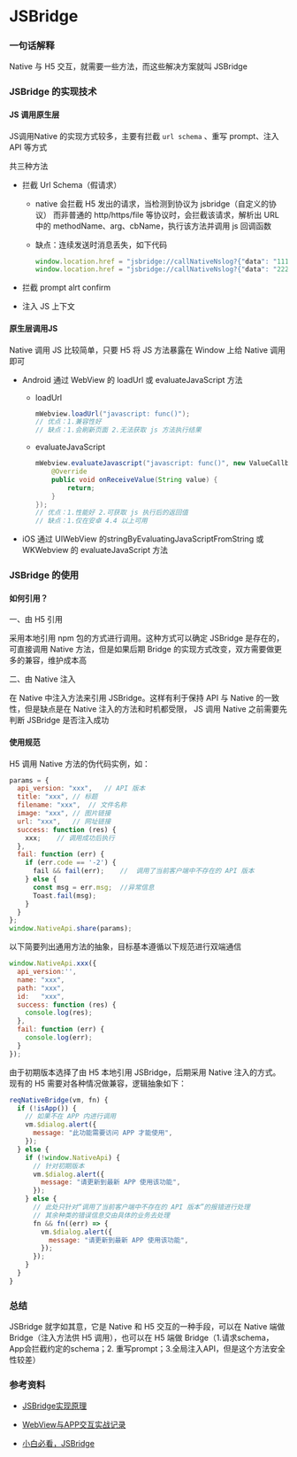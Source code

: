 # JSBridge



### 一句话解释

Native 与 H5 交互，就需要一些方法，而这些解决方案就叫 JSBridge



### JSBridge 的实现技术

#### JS 调用原生层

JS调用Native 的实现方式较多，主要有拦截 `url schema` 、重写 prompt、注入 API 等方式	

共三种方法

- 拦截 Url Schema（假请求）

  - native 会拦截 H5 发出的请求，当检测到协议为 jsbridge（自定义的协议） 而非普通的 http/https/file 等协议时，会拦截该请求，解析出 URL 中的 methodName、arg、cbName，执行该方法并调用 js 回调函数

  - 缺点：连续发送时消息丢失，如下代码

    ```javascript
    window.location.href = "jsbridge://callNativeNslog?{"data": "111", "cbName": ""}";
    window.location.href = "jsbridge://callNativeNslog?{"data": "222", "cbName": ""}";
    ```

    

- 拦截 prompt alrt confirm

- 注入 JS 上下文



#### 原生层调用JS

Native 调用 JS 比较简单，只要 H5 将 JS 方法暴露在 Window 上给 Native 调用即可

- Android 通过 WebView 的 loadUrl 或 evaluateJavaScript 方法

  - loadUrl 

    ```java
    mWebview.loadUrl("javascript: func()");
    // 优点：1.兼容性好
    // 缺点：1.会刷新页面 2.无法获取 js 方法执行结果
    ```

  - evaluateJavaScript 

    ```java
    mWebview.evaluateJavascript("javascript: func()", new ValueCallback<String>() {
        @Override
        public void onReceiveValue(String value) {
            return;
        }
    });
    // 优点：1.性能好 2.可获取 js 执行后的返回值
    // 缺点：1.仅在安卓 4.4 以上可用
    ```

    

- iOS 通过 UIWebView 的stringByEvaluatingJavaScriptFromString 或 WKWebview 的 evaluateJavaScript 方法



### JSBridge 的使用

#### 如何引用？

一、由 H5 引用

采用本地引用 npm 包的方式进行调用。这种方式可以确定 JSBridge 是存在的，可直接调用 Native 方法，但是如果后期 Bridge 的实现方式改变，双方需要做更多的兼容，维护成本高

二、由 Native 注入

在 Native 中注入方法来引用 JSBridge。这样有利于保持 API 与 Native 的一致性，但是缺点是在 Native 注入的方法和时机都受限， JS 调用 Native 之前需要先判断 JSBridge 是否注入成功


#### 使用规范

H5 调用 Native 方法的伪代码实例，如：

```javascript
params = {
  api_version: "xxx",	// API 版本
  title: "xxx",	// 标题
  filename: "xxx",	// 文件名称
  image: "xxx",	// 图片链接
  url: "xxx",	// 网址链接
  success: function (res) {
    xxx;	// 调用成功后执行
  },
  fail: function (err) {
    if (err.code == '-2') {
      fail && fail(err);	//	调用了当前客户端中不存在的 API 版本
    } else {
      const msg = err.msg;	//异常信息
      Toast.fail(msg);
    }
  }
};
window.NativeApi.share(params);
```

以下简要列出通用方法的抽象，目标基本遵循以下规范进行双端通信

```javascript
window.NativeApi.xxx({
  api_version:'',
  name: "xxx",
  path: "xxx",
  id:	"xxx",
  success: function (res) {
    console.log(res);
  },
  fail: function (err) {
    console.log(err);
  }
});
```

由于初期版本选择了由 H5 本地引用 JSBridge，后期采用 Native 注入的方式。现有的 H5 需要对各种情况做兼容，逻辑抽象如下：

```javascript
reqNativeBridge(vm, fn) {
  if (!isApp()) {
    // 如果不在 APP 内进行调用
    vm.$dialog.alert({
      message: "此功能需要访问 APP 才能使用",
    });
  } else {
    if (!window.NativeApi) {
      // 针对初期版本
      vm.$dialog.alert({
        message: "请更新到最新 APP 使用该功能",
      });
    } else {
      // 此处只针对“调用了当前客户端中不存在的 API 版本”的报错进行处理
      // 其余种类的错误信息交由具体的业务去处理
      fn && fn((err) => {
        vm.$dialog.alert({
          message: "请更新到最新 APP 使用该功能",
        });
      });
    }
  }
}
```





### 总结

JSBridge 就字如其意，它是 Native 和 H5 交互的一种手段，可以在 Native 端做 Bridge（注入方法供 H5 调用），也可以在 H5 端做 Bridge（1.请求schema，App会拦截约定的schema；2. 重写prompt；3.全局注入API，但是这个方法安全性较差）





### 参考资料

- [JSBridge实现原理](https://github.com/mcuking/JSBridge)

- [WebView与APP交互实战记录](https://segmentfault.com/a/1190000018208609)

- [小白必看，JSBridge](https://mp.weixin.qq.com/s?__biz=MzI0NTE5NzYyMw==&mid=2247484005&idx=1&sn=43b97435aa13b4427c82bf87a9165c05&chksm=e9537c3dde24f52ba8f59e7ea837ac6b23d8bc8376cb6d5e7a34214ed49b6820fe67ab80416b&mpshare=1&scene=1&srcid=&sharer_sharetime=1582500333067&sharer_shareid=778ad5bf3b27e0078eb105d7277263f6#rd)
